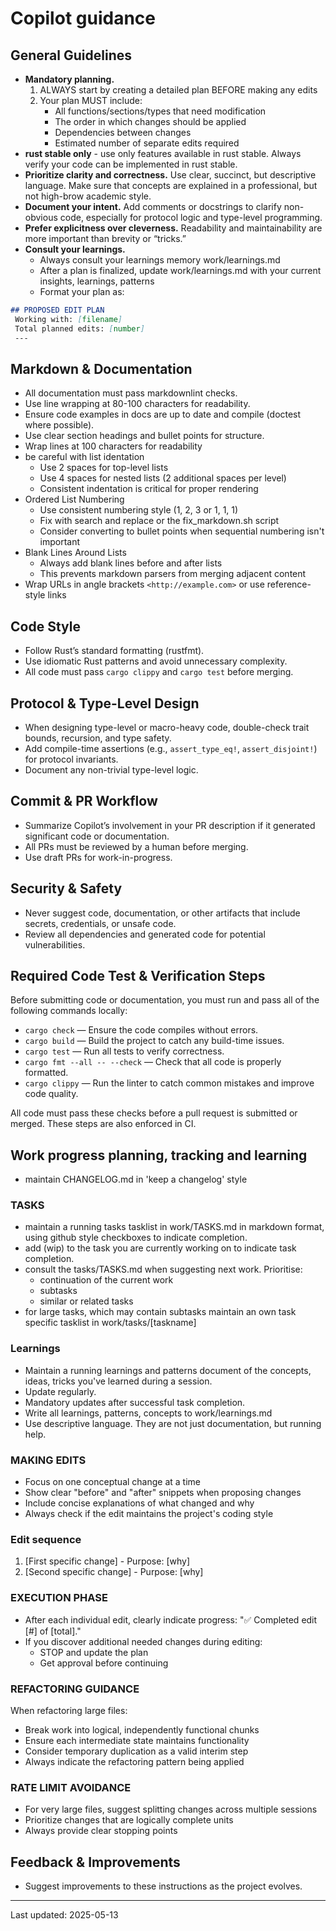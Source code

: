 # Copilot guidance

## General Guidelines

- **Mandatory planning.**
  1. ALWAYS start by creating a detailed plan BEFORE making any edits
  2. Your plan MUST include:
     - All functions/sections/types that need modification
     - The order in which changes should be applied
     - Dependencies between changes
     - Estimated number of separate edits required
- **rust stable only** - use only features available in rust stable. Always verify your code can be
implemented in rust stable.
- **Prioritize clarity and correctness.**
  Use clear, succinct, but descriptive language. Make sure that concepts are explained in a
  professional, but not high-brow academic style.
- **Document your intent.**
  Add comments or docstrings to clarify non-obvious code, especially for protocol logic and
  type-level programming.
- **Prefer explicitness over cleverness.**
  Readability and maintainability are more important than brevity or “tricks.”
- **Consult your learnings.**
  - Always consult your learnings memory work/learnings.md
  - After a plan is finalized, update work/learnings.md with your current insights, learnings,
  patterns
  - Format your plan as:

```markdown
## PROPOSED EDIT PLAN
 Working with: [filename]
 Total planned edits: [number]
 ---
```

## Markdown & Documentation

- All documentation must pass markdownlint checks.
- Use line wrapping at 80-100 characters for readability.
- Ensure code examples in docs are up to date and compile (doctest where possible).
- Use clear section headings and bullet points for structure.
- Wrap lines at 100 characters for readability
- be careful with list identation
   - Use 2 spaces for top-level lists
   - Use 4 spaces for nested lists (2 additional spaces per level)
   - Consistent indentation is critical for proper rendering
- Ordered List Numbering
   - Use consistent numbering style (1, 2, 3 or 1, 1, 1)
   - Fix with search and replace or the fix_markdown.sh script
   - Consider converting to bullet points when sequential numbering isn't important
- Blank Lines Around Lists
   - Always add blank lines before and after lists
   - This prevents markdown parsers from merging adjacent content
- Wrap URLs in angle brackets `<http://example.com>` or use reference-style links

## Code Style

- Follow Rust’s standard formatting (rustfmt).
- Use idiomatic Rust patterns and avoid unnecessary complexity.
- All code must pass `cargo clippy` and `cargo test` before merging.

## Protocol & Type-Level Design

- When designing type-level or macro-heavy code, double-check trait bounds, recursion, and type
safety.
- Add compile-time assertions (e.g., `assert_type_eq!`, `assert_disjoint!`) for protocol invariants.
- Document any non-trivial type-level logic.

## Commit & PR Workflow

- Summarize Copilot’s involvement in your PR description if it generated significant code or
documentation.
- All PRs must be reviewed by a human before merging.
- Use draft PRs for work-in-progress.

## Security & Safety

- Never suggest code, documentation, or other artifacts that include secrets, credentials, or
unsafe code.
- Review all dependencies and generated code for potential vulnerabilities.

## Required Code Test & Verification Steps

Before submitting code or documentation, you must run and pass all of the following commands
locally:

- `cargo check` — Ensure the code compiles without errors.
- `cargo build` — Build the project to catch any build-time issues.
- `cargo test` — Run all tests to verify correctness.
- `cargo fmt --all -- --check` — Check that all code is properly formatted.
- `cargo clippy` — Run the linter to catch common mistakes and improve code quality.

All code must pass these checks before a pull request is submitted or merged. These steps are also
enforced in CI.

## Work progress planning, tracking and learning

- maintain CHANGELOG.md in 'keep a changelog' style

### TASKS

- maintain a running tasks tasklist in work/TASKS.md in markdown format, using github style
checkboxes to indicate completion.
- add (wip) to the task you are currently working on to indicate task completion.
- consult the tasks/TASKS.md when suggesting next work. Prioritise:
  - continuation of the current work
  - subtasks
  - similar or related tasks
- for large tasks, which may contain subtasks maintain an own task specific tasklist in
work/tasks/[taskname]

### Learnings

- Maintain a running learnings and patterns document of the concepts, ideas, tricks you've learned
during a session.
- Update regularly.
- Mandatory updates after successful task completion.
- Write all learnings, patterns, concepts to work/learnings.md
- Use descriptive language. They are not just documentation, but running help.

### MAKING EDITS

- Focus on one conceptual change at a time
- Show clear "before" and "after" snippets when proposing changes
- Include concise explanations of what changed and why
- Always check if the edit maintains the project's coding style

### Edit sequence

1. [First specific change] - Purpose: [why]
2. [Second specific change] - Purpose: [why]

### EXECUTION PHASE

- After each individual edit, clearly indicate progress:
  "✅ Completed edit [#] of [total]."
- If you discover additional needed changes during editing:
  - STOP and update the plan
  - Get approval before continuing

### REFACTORING GUIDANCE

When refactoring large files:

- Break work into logical, independently functional chunks
- Ensure each intermediate state maintains functionality
- Consider temporary duplication as a valid interim step
- Always indicate the refactoring pattern being applied

### RATE LIMIT AVOIDANCE

- For very large files, suggest splitting changes across multiple sessions
- Prioritize changes that are logically complete units
- Always provide clear stopping points

## Feedback & Improvements

- Suggest improvements to these instructions as the project evolves.

---

Last updated: 2025-05-13
